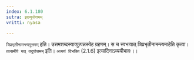 ```yaml
---
index: 6.1.180
sutra: झल्युपोत्तमम्
vritti: nyasa

---
```

`त्रिप्रभृतीनामन्त्यमुत्तमम्` इति। उत्तमशब्दस्याव्युत्पन्नस्येह ग्रहणम्। स च स्वभावात् त्रिप्रभृतीनामन्त्यमाहेति कृत्वा। `तत्समीपे यत् तदुपोत्तमम्` इति। `अव्ययं विभक्ति` (2.1.6) इत्यादिनाऽव्ययीभावः।।